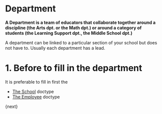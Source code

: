 <!-- add-breadcrumbs -->
# Department

**A Department is a team of educators that collaborate together around a discipline (the Arts dpt. or the Math dpt.) or around a category of students (the Learning Support dpt., the Middle School dpt.)**

A department can be linked to a particular section of your school but does not have to.  Usually each department has a lead.  

# 1. Before to fill in the department
It is preferable to fill in first the

* [The School](/docs/user/manual/en/education-settings/01_school) doctype
* [The Employee](/docs/user/manual/en/hr/employee.md) doctype

{next}
